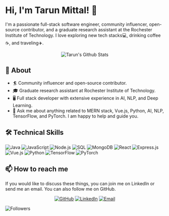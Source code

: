 # Hi, I'm Tarun Mittal! 👋

I'm a passionate full-stack software engineer, community influencer, open-source contributor, and a graduate research assistant at the Rochester Institute of Technology. I love exploring new tech stacks💻, drinking coffee☕, and traveling✈️.

<p align="center">
<img src="https://github-readme-stats.vercel.app/api?username=Tarun-Mittal-cell&show_icons=true" alt="Tarun's Github Stats">
</p>

## 🧐 About

- 🏄‍ Community influencer and open-source contributor.
- 🎓 Graduate research assistant at Rochester Institute of Technology.
- 🖥️ Full stack developer with extensive experience in AI, NLP, and Deep Learning.
- 💬 Ask me about anything related to MERN stack, Vue.js, Python, AI, NLP, TensorFlow, and PyTorch. I am happy to help and guide you.

## 🛠️ Technical Skills

![Java](https://img.shields.io/badge/-Java-000?&logo=Java)
![JavaScript](https://img.shields.io/badge/-JavaScript-000?&logo=JavaScript)
![Node.js](https://img.shields.io/badge/-Node.js-000?&logo=node.js)
![SQL](https://img.shields.io/badge/-SQL-000?&logo=MySQL)
![MongoDB](https://img.shields.io/badge/-MongoDB-000?&logo=MongoDB)
![React](https://img.shields.io/badge/-React-000?&logo=React)
![Express.js](https://img.shields.io/badge/-Express.js-000?&logo=express)
![Vue.js](https://img.shields.io/badge/-Vue.js-000?&logo=vue.js)
![Python](https://img.shields.io/badge/-Python-000?&logo=python)
![TensorFlow](https://img.shields.io/badge/-TensorFlow-000?&logo=tensorflow)
![PyTorch](https://img.shields.io/badge/-PyTorch-000?&logo=pytorch)

## 📫 How to reach me

If you would like to discuss these things, you can join me on LinkedIn or send me an email. You can also follow me on GitHub.

<p align="center">
<a href="https://github.com/Tarun-Mittal-cell" target="_blank"><img alt="GitHub" src="https://img.shields.io/badge/GitHub-@Tarun--Mittal--cell-brightgreen?style=flat&logo=github"></a>
<a href="https://linkedin.com/in/tarun-mittal-457a9b24a" target="_blank"><img alt="LinkedIn" src="https://img.shields.io/badge/LinkedIn-@Tarun Mittal-blue?style=flat&logo=linkedin"></a>
<a href="mailto:tm6622@rit.edu"><img alt="Email" src="https://img.shields.io/badge/Email-tm6622@rit.edu-red?style=flat&logo=gmail"></a>
</p>

![Followers](https://img.shields.io/github/followers/Tarun-Mittal-cell?style=social)
